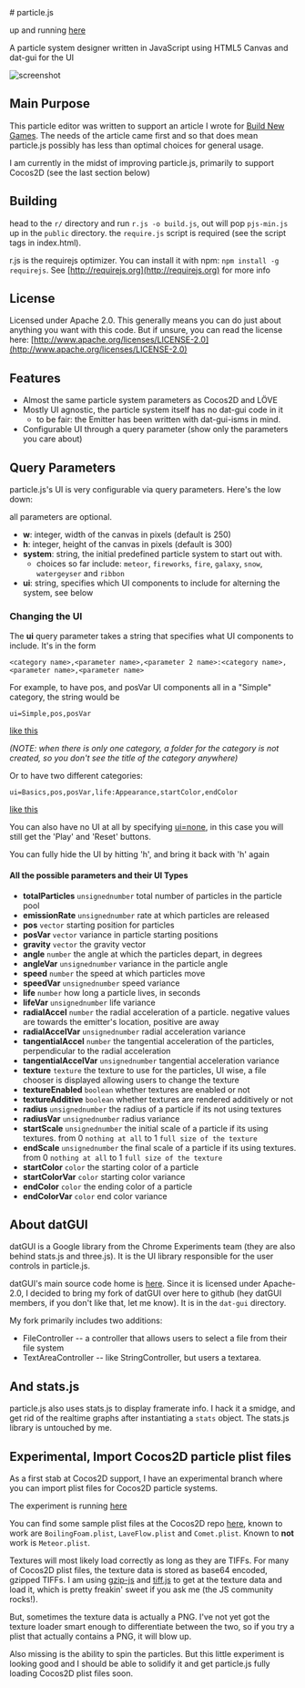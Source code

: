 <meta charset="utf-8" />
# particle.js

up and running [here](http://city41.github.com/particle.js/)

A particle system designer written in JavaScript using HTML5 Canvas and dat-gui for the UI
  
![screenshot](https://raw.github.com/city41/particle.js/master/particlejs.png)

## Main Purpose

This particle editor was written to support an article I wrote for [Build New Games](http://buildnewgames.com/particle-systems/).
The needs of the article came first and so that does mean particle.js possibly has less than optimal choices for general usage.  
  
I am currently in the midst of improving particle.js, primarily to support Cocos2D (see the last section below)
  
## Building

head to the `r/` directory and run `r.js -o build.js`, out will pop `pjs-min.js` up in the `public` directory. the `require.js` script is required (see the script tags in index.html).  
  
r.js is the requirejs optimizer. You can install it with npm: `npm install -g requirejs`. See [http://requirejs.org](http://requirejs.org) for more info
  
## License

Licensed under Apache 2.0. This generally means you can do just about anything you want with this code.
But if unsure, you can read the license here: [http://www.apache.org/licenses/LICENSE-2.0](http://www.apache.org/licenses/LICENSE-2.0)

## Features

* Almost the same particle system parameters as Cocos2D and LÖVE
* Mostly UI agnostic, the particle system itself has no dat-gui code in it
  * to be fair: the Emitter has been written with dat-gui-isms in mind.
* Configurable UI through a query parameter (show only the parameters you care about)

## Query Parameters

particle.js's UI is very configurable via query parameters. Here's the low down:

all parameters are optional.

* **w**: integer, width of the canvas in pixels (default is 250)
* **h**: integer, height of the canvas in pixels (default is 300)
* **system**: string, the initial predefined particle system to start out with.
    * choices so far include: `meteor`, `fireworks`, `fire`, `galaxy`, `snow`, `watergeyser` and `ribbon`
* **ui**: string, specifies which UI components to include for alterning the system, see below

### Changing the UI

The **ui** query parameter takes a string that specifies what UI components to include. It's in the form

    <category name>,<parameter name>,<parameter 2 name>:<category name>,<parameter name>,<parameter name>

For example, to have pos, and posVar UI components all in a "Simple" category, the string would be

    ui=Simple,pos,posVar

[like this](http://city41.github.com/particle.js/index.html?ui=Simple,pos,posVar)

*(NOTE: when there is only one category, a folder for the category is not created, so you don't see the title of the category anywhere)*

Or to have two different categories:

    ui=Basics,pos,posVar,life:Appearance,startColor,endColor

[like this](http://city41.github.com/particle.js/index.html?ui=Basics,pos,posVar,life:Appearance,startColor,endColor)


You can also have no UI at all by specifying [ui=none](http://city41.github.com/particle.js/index.html?ui=none), in this case
you will still get the 'Play' and 'Reset' buttons. 

You can fully hide the UI by hitting 'h', and bring it back with 'h' again

#### All the possible parameters and their UI Types

* **totalParticles** `unsignednumber` total number of particles in the particle pool
* **emissionRate** `unsignednumber` rate at which particles are released
* **pos** `vector` starting position for particles
* **posVar** `vector` variance in particle starting positions
* **gravity** `vector` the gravity vector
* **angle** `number` the angle at which the particles depart, in degrees
* **angleVar** `unsignednumber` variance in the particle angle
* **speed** `number` the speed at which particles move
* **speedVar** `unsignednumber` speed variance
* **life** `number` how long a particle lives, in seconds
* **lifeVar** `unsignednumber` life variance
* **radialAccel** `number` the radial acceleration of a particle. negative values are towards the emitter's location, positive are away
* **radialAccelVar** `unsignednumber` radial acceleration variance
* **tangentialAccel** `number` the tangential acceleration of the particles, perpendicular to the radial acceleration
* **tangentialAccelVar** `unsignednumber` tangential acceleration variance
* **texture** `texture` the texture to use for the particles, UI wise, a file chooser is displayed allowing users to change the texture
* **textureEnabled** `boolean` whether textures are enabled or not
* **textureAdditive** `boolean` whether textures are rendered additively or not
* **radius** `unsignednumber` the radius of a particle if its not using textures
* **radiusVar** `unsignednumber` radius variance
* **startScale** `unsignednumber` the initial scale of a particle if its using textures. from 0 `nothing at all` to 1 `full size of the texture`
* **endScale** `unsignednumber` the final scale of a particle if its using textures. from 0 `nothing at all` to 1 `full size of the texture`
* **startColor** `color` the starting color of a particle
* **startColorVar** `color` starting color variance
* **endColor** `color` the ending color of a particle
* **endColorVar** `color` end color variance

## About datGUI

datGUI is a Google library from the Chrome Experiments team (they are also behind stats.js and three.js). It is the UI library responsible for the
user controls in particle.js.
  
datGUI's main source code home is [here](http://code.google.com/p/dat-gui/). Since it is licensed under Apache-2.0, I decided
to bring my fork of datGUI over here to github (hey datGUI members, if you don't like that, let me know). It is in the `dat-gui` directory.
  
My fork primarily includes two additions:

* FileController -- a controller that allows users to select a file from their file system
* TextAreaController -- like StringController, but users a textarea. 

## And stats.js

particle.js also uses stats.js to display framerate info. I hack it a smidge, and get rid of the realtime graphs after instantiating a `stats` object.
The stats.js library is untouched by me.

## Experimental, Import Cocos2D particle plist files

As a first stab at Cocos2D support, I have an experimental branch where you can import plist files for Cocos2D particle systems.

The experiment is running [here](http://city41.github.com/particle.js/exp/)

You can find some sample plist files at the Cocos2D repo [here](https://github.com/cocos2d/cocos2d-iphone/tree/master-v2/Resources/Particles), known to work are `BoilingFoam.plist`, `LaveFlow.plist` and `Comet.plist`. Known to **not** work is `Meteor.plist`.
  
Textures will most likely load correctly as long as they are TIFFs. For many of Cocos2D plist files, the texture data is stored as base64 encoded, gzipped TIFFs. I am using [gzip-js](https://github.com/beatgammit/gzip-js) and [tiff.js](https://github.com/GPHemsley/tiff-js) to get at the texture data and load it, which is pretty freakin' sweet if you ask me (the JS community rocks!).  
  
But, sometimes the texture data is actually a PNG. I've not yet got the texture loader smart enough to differentiate between the two, so if you try a plist that actually contains a PNG, it will blow up.

Also missing is the ability to spin the particles. But this little experiment is looking good and I should be able to solidify it and get particle.js fully loading Cocos2D plist files soon.

